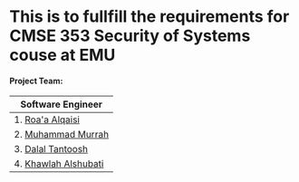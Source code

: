 # This is to fullfill the requirements for CMSE 353 Security of Systems couse at EMU

#### Project Team: 
|Software Engineer | 
|---|
| 1.  [Roa'a Alqaisi](https://github.com/)   | 
| 2.  [Muhammad Murrah](https://github.com/)     |   
| 3.  [Dalal Tantoosh](https://github.com/)    |  
| 4.  [Khawlah Alshubati](https://github.com/alshubati99)|  
